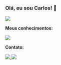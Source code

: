 ### Olá, eu sou Carlos! 👋

<!--
**C4rlosed/C4rlosed** is a ✨ _special_ ✨ repository because its `README.md` (this file) appears on your GitHub profile.

Here are some ideas to get you started:

- 🔭 I’m currently working on ...
- 🌱 I’m currently learning ...
- 👯 I’m looking to collaborate on ...
- 🤔 I’m looking for help with ...
- 💬 Ask me about ...
- 📫 How to reach me: ...
- 😄 Pronouns: ...
- ⚡ Fun fact: ...
-->
<div>
  <img src="https://github-readme-stats.vercel.app/api/top-langs/?username=c4rlosed&layout=compact&theme=dark"/>
</div>

**Meus conhecimentos:**
<p align="left">
  <a href="https://skillicons.dev">
    <img src="https://skillicons.dev/icons?i=js,html,css,cs,figma,godot,mysql,php,react,wordpress" />
  </a>
</p>

**Contato:**
<br>
<div>
  <a href="https://www.instagram.com/c4rlosed/"><img src="https://img.shields.io/badge/Instagram-E4405F?style=for-the-badge&logo=instagram&logoColor=white"/>  
  <a href="https://www.linkedin.com/in/carlos-eduardo-pereira-bento-89536222a/"><img src="https://img.shields.io/badge/LinkedIn-0077B5?style=for-the-badge&logo=linkedin&logoColor=white"/>
</div>
  
